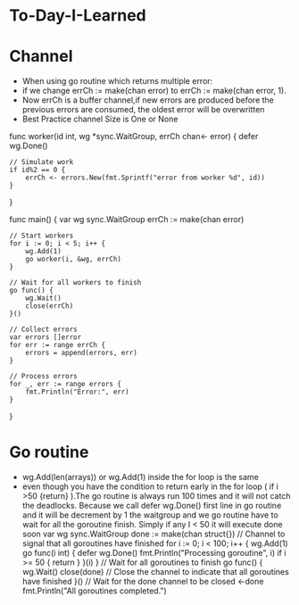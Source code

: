 # To-Day-I-Learned
# Channel
- When using go routine which returns multiple error:
- if we change errCh := make(chan error) to errCh := make(chan error, 1).
- Now errCh is a buffer channel,if new errors are produced before the previous errors are consumed, the oldest error will be overwritten
- Best Practice channel Size is One or None

func worker(id int, wg *sync.WaitGroup, errCh chan<- error) {
	defer wg.Done()

	// Simulate work
	if id%2 == 0 {
		errCh <- errors.New(fmt.Sprintf("error from worker %d", id))
	}
}

func main() {
	var wg sync.WaitGroup
	errCh := make(chan error)

	// Start workers
	for i := 0; i < 5; i++ {
		wg.Add(1)
		go worker(i, &wg, errCh)
	}

	// Wait for all workers to finish
	go func() {
		wg.Wait()
		close(errCh)
	}()

	// Collect errors
	var errors []error
	for err := range errCh {
		errors = append(errors, err)
	}

	// Process errors
	for _, err := range errors {
		fmt.Println("Error:", err)
	}
}

# Go routine 
- wg.Add(len(arrays)) or wg.Add(1) inside the for loop is the same
- even though you have the condition to return early in the for loop ( if i >50 {return} ).The go routine is always run 100 times and it will not catch the deadlocks. Because we call 
defer wg.Done() first line in go routine and it will be decrement by 1 the waitgroup and we go routine have to wait for all the goroutine finish. Simply if any I < 50 it will execute done soon
	var wg sync.WaitGroup
	done := make(chan struct{}) // Channel to signal that all goroutines have finished
	for i := 0; i < 100; i++ {
		wg.Add(1)
		go func(i int) {
			defer wg.Done()
			fmt.Println("Processing goroutine", i)
			if i >= 50 {
				return 
			}
		}(i)
	}
	// Wait for all goroutines to finish
	go func() {
		wg.Wait()
		close(done) // Close the channel to indicate that all goroutines have finished
	}()
	// Wait for the done channel to be closed
	<-done
	fmt.Println("All goroutines completed.")
